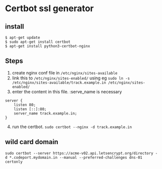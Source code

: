 # Certbot ssl generator

## install
```
$ apt-get update
$ sudo apt-get install certbot
$ apt-get install python3-certbot-nginx
```

## Steps
1. create nginx conf file in `/etc/nginx/sites-available`
2. link this to `/etc/nginx/sites-enabled/` using eg `sudo ln -s /etc/nginx/sites-available/track.example.in /etc/nginx/sites-enabled/`
3. enter the content in this file. :serve_name is necessary
```
server {
    listen 80;
    listen [::]:80;
    server_name track.example.in;
}
```
4. run the certbot.  `sudo certbot --nginx -d track.example.in`

## wild card domain
```
sudo certbot --server https://acme-v02.api.letsencrypt.org/directory -d *.codeport.mydomain.in --manual --preferred-challenges dns-01 certonly
```
